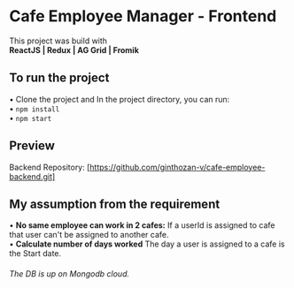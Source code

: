 # Cafe Employee Manager - Frontend
This project was build with <br /> 
**ReactJS | Redux | AG Grid | Fromik**

## To run the project

• Clone the project and In the project directory, you can run: <br />
• `npm install` <br />
• `npm start`

## Preview
<!-- Preview live on [Netlify](https://calculate-everything.netlify.app/) <br />
Backend live on [Heroku](https://cafe-employee.herokuapp.com/) -->
Backend Repository: [https://github.com/ginthozan-v/cafe-employee-backend.git]

## My assumption from the requirement
• **No same employee can work in 2 cafes:**  If a userId is assigned to cafe that user can't be assigned to another cafe. <br/>
• **Calculate number of days worked** The day a user is assigned to a cafe is the Start date.
###### The DB is up on Mongodb cloud.
